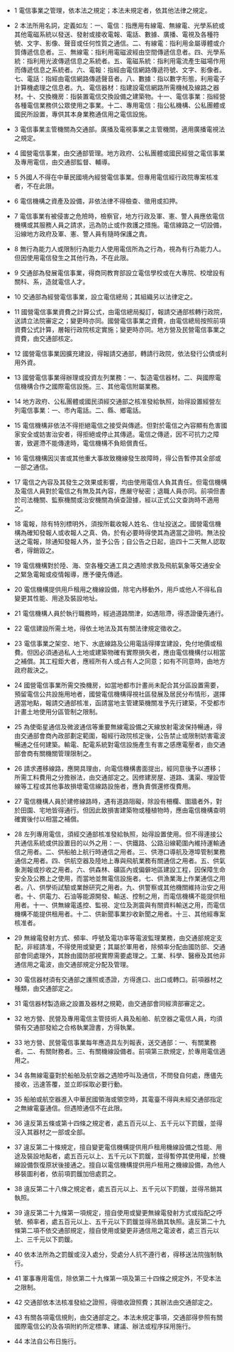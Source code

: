 * 1 電信事業之管理，依本法之規定；本法未規定者，依其他法律之規定。

* 2 本法所用名詞，定義如左：一、電信：指應用有線電、無線電、光學系統或其他電磁系統以發送、發射或接收電報、電話、數據、廣播、電視及各種符號、文字、影像、聲音或任何性質之通信。二、有線電：指利用金屬導體或介質傳遞信息者。三、無線電：指利用電磁波經由空間傳遞信息者。四、光學系統：指利用光波傳遞信息之系統者。五、電磁系統：指利用電流產生磁場作用而傳遞信息之系統者。六、電報：指經由電信網路傳遞符號、文字、影像者。七、電話：指經由電信網路傳遞聲音者。八、數據：指以數字形態，利用電子計算機處理之信息者。九、電信器材：指建設電信網路所需機械及線路之器材。十、交換機房：指裝置電信交換設備之建築物。十一、電信事業：指經營各種電信業務供公眾使用之事業。十二、專用電信：指公私機構、公私團體或國民所設置，專供其本身業務通信用之電信設施。

* 3 電信事業主管機關為交通部。廣播及電視事業之主管機關，適用廣播電視法之規定。

* 4 國營電信事業，由交通部管理。地方政府、公私團體或國民經營之電信事業及專用電信，由交通部監督、輔導。

* 5 外國人不得在中華民國境內經營電信事業。但專用電信經行政院專案核准者，不在此限。

* 6 電信機構之資產及設備，非依法律不得檢查、徵用或扣押。

* 7 電信事業有被侵害之危險時，檢察官，地方行政及軍、憲、警人員應依電信機構或其服務人員之請求，迅為防止或作救護之措施。電信線路之一切設備，沿線地方政府及軍、憲、警人員有隨時保護之責。

* 8 無行為能力人或限制行為能力人使用電信所為之行為，視為有行為能力人。但因使用電信發生之其他行為，不在此限。

* 9 交通部為發展電信事業，得商同教育部設立電信學校或在大專院、校增設有關科、系，造就電信人才。

* 10 交通部為經營電信事業，設立電信總局；其組織另以法律定之。

* 11 國營電信事業資費之計算公式，由電信總局擬訂，報請交通部核轉行政院，送請立法院審定之；變更時亦同。國營電信事業之資費，由電信總局按照前項資費公式計算，層報行政院核定實施；變更時亦同。地方營及民營電信事業之資費，由交通部核定。

* 12 國營電信事業因擴充建設，得報請交通部，轉請行政院，依法發行公債或利用外資。

* 13 國營電信事業得辦理或投資左列業務：一、製造電信器材。二、與國際電信機構合作之國際電信設施。三、其他電信附屬業務。

* 14 地方政府、公私團體或國民須經交通部之核准發給執照，始得設置經營左列電信事業：一、市內電話。二、縣、鄉電話。

* 15 電信機構非依法不得拒絕電信之接受與傳遞。但對於電信之內容顯有危害國家安全或妨害治安者，得拒絕或停止其傳遞。電信之傳遞，因不可抗力之障害，致遲滯不能傳達時，電信機構不負賠償責任。

* 16 電信機構因災害或其他重大事故致機線發生故障時，得公告暫停其全部或一部之通信。

* 17 電信之內容及其發生之效果或影響，均由使用電信人負其責任。但電信機構及電信人員對於電信之有無及其內容，應嚴守秘密；退職人員亦同。前項但書於司法機關、監察機關或治安機關為偵查證據，經以正式公文查詢時不適用之。

* 18 電報，除有特別標明外，須按所載收報人姓名、住址投送之。國營電信機構為確知發報人或收報人之真、偽，於有必要時得使其為適當之證明。無法投送之電報，除通知發報人外，並予公告；自公告之日起，逾四十二天無人認取者，得銷毀之。

* 19 電信機構對於陸、海、空各種交通工具之遇險求救及飛航氣象等交通安全之緊急電報或疫情報導，應予優先傳遞。

* 20 電信機構提供用戶租用之機線設備，除宅內移動外，用戶或他人不得私自變更其性能、用途及裝設地址。

* 21 電信機構人員於執行職務時，經過道路關津，如遇阻滯，得憑證優先通行。

* 22 電信建設所需土地，得依土地法及其有關法律規定徵收之。

* 23 電信事業之架空、地下、水底線路及公用電話得擇宜建設，免付地價或租費。但因必須通過私人土地或建築物確有實際損失者，應由電信機構付以相當之補償。其工程鉅大者，應經所有人或占有人之同意；如有不同意時，由地方政府裁決之。

* 24 國營電信事業所需交換機房，如當地都市計畫尚未配合其分區設置需要，預留電信公共設施用地者，國營電信機構得視社區發展及居民分布情形，選擇適當地點，報請交通部核准，函請當地主管建築機關准予先行建築，不受都市計畫土地使用分區管制之限制。

* 25 為使衛星通信及微波通信等重要無線電設備之天線放射電波保持暢通，得由交通部會商內政部劃定範圍，報經行政院核定後，公告禁止或限制妨害電波暢通之任何建築。輸電、配電系統對電信設施產生有害之感應電壓者，由交通部會商有關機關管理限制之。

* 26 請求遷移線路，應開具理由，向電信機構書面提出，經同意後予以遷移；所需工料費用之分擔辦法，由交通部定之。因修建房屋、道路、溝渠、埋設管線等工程或其他事故損壞電信線路設施者，應負責償還修復費用。

* 27 電信機構人員於建修線路時，遇有道路阻礙，除設有柵欄、圍牆者外，對於田園、宅地皆得通行。但因此致損害建築物或種植物時，應由電信機構查明確實後付以相當之補償。

* 28 左列專用電信，須經交通部核准發給執照，始得設置使用。但不得連接公共通信系統或供設置目的以外之用：一、供鐵路、公路沿線範圍內維持運輸通信之用者。二、供船舶上航行時通信之用者。三、供港口導航及港埠管制業務通信之用者。四、供航空器及陸地上專與飛航業務有關通信之用者。五、供氣象測報或抄收之用者。六、供森林、礦區內或偏僻地區建設工程，因保障生命安全及公務上之使用，而當地並無電信設施者。七、供漁業海上作業通信之用者。八、供學術試驗或業餘研究之用者。九、供警察或其他機關維持治安之用者。十、供電力、石油等能源開發、輸送、控制之用，而電信機構不能提供租用者。十一、供無線電遙控、監視、定位及測震與有關資料輸送之用，而電信機構不能提供租用者。十二、供新聞事業抄收新聞之用者。十三、其他經專案核准者。

* 29 無線電發射方式、頻率、呼號及電功率等電波監理業務，由交通部規定支配，非經請准，不得使用或變更；其屬於軍用者，除頻率分配由國防部、交通部會同處理外，其餘由國防部視實際需要處理之。工業、科學、醫療及其他非通信用之電波，由交通部規定分配及管理。

* 30 電信器材須有交通部之護照或憑證，方得進口、出口或轉口。前項器材之種類，由交通部定之。

* 31 電信器材製造廠之設置及器材之規範，由交通部會同經濟部審定之。

* 32 地方營、民營及專用電信主管技術人員及船舶、航空器之電信人員，均須領有交通部發給之合格執業證書，方得執業。

* 33 地方營、民營電信事業每年應造具左列報表，送交通部：一、有關業務者。二、有關財務者。三、有關機線設備者。前項第三款規定，於專用電信適用之。

* 34 各無線電臺對於船舶及航空器之遇險呼叫及通信，不問發自何處，應儘先接收，迅速答覆，並立即採取必要行動。

* 35 船舶或航空器進入中華民國領海或領空時，其電臺不得與未經交通部指定之無線電臺通信。但遇險通信不在此限。

* 36 違反第五條或第十四條之規定者，處五百元以上、五千元以下罰鍰，並得沒入其器材之一部或全部。

* 37 違反第二十條規定，擅自變更電信機構提供用戶租用機線設備之性能、用途及裝設地點者，處五百元以上、五千元以下罰鍰，並得暫停其使用權，於機線設備恢復原狀後接通之。擅自以電信機構提供用戶租用之機線設備，為他人移裝圖利者，依前項罰鍰加倍處罰之。

* 38 違反第二十八條之規定者，處五百元以上、五千元以下罰鍰，並得吊銷其執照。

* 39 違反第二十九條第一項規定，擅自使用或變更無線電發射方式或指配之呼號、頻率者，處五百元以上、五千元以下罰鍰並得吊銷其執照。違反第二十九條第二項不依交通部規定，擅自使用或變更非通信用之電波者，處三百元以上、三千元以下罰鍰。

* 40 依本法所為之罰鍰或沒入處分，受處分人抗不遵行者，得移送法院強制執行。

* 41 軍事專用電信，除依第二十九條第一項及第三十四條之規定外，不受本法之限制。

* 42 交通部依本法核准發給之證照，得徵收證照費；其辦法由交通部定之。

* 43 有關各項電信規則，由交通部定之。本法未規定事項，交通部得參照有關國際電信公約及各項附約所定標準、建議、辦法或程序採用施行。

* 44 本法自公布日施行。

